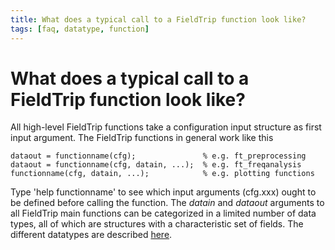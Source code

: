 ```yaml
---
title: What does a typical call to a FieldTrip function look like?
tags: [faq, datatype, function]
---
```


# What does a typical call to a FieldTrip function look like?

All high-level FieldTrip functions take a configuration input structure as first input argument. The FieldTrip functions in general work like this

    dataout = functionname(cfg);               % e.g. ft_preprocessing
    dataout = functionname(cfg, datain, ...);  % e.g. ft_freqanalysis
    functionname(cfg, datain, ...);            % e.g. plotting functions

Type 'help functionname' to see which input arguments (cfg.xxx) ought to be defined before calling the function. The _datain_ and _dataout_ arguments to all FieldTrip main functions can be categorized in a limited number of data types, all of which are structures with a characteristic set of fields. The different datatypes are described [here](/faq/how_are_the_various_data_structures_defined).
